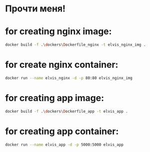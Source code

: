# Прочти меня!

# for creating nginx image:
``` sh
docker build -f .\dockers\Dockerfile_nginx -t elvis_nginx_img .
```
# for create nginx container:
```sh 
docker run --name elvis_nginx -d -p 80:80 elvis_nginx_img
``` 

# for creating app image:
``` sh 
docker build -f .\dockers\Dockerfile_app -t elvis_app .
```
# for creating app container:
``` sh 
docker run --name elvis_app -d -p 5000:5000 elvis_app
```